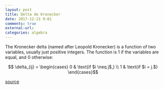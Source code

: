 ```yaml
---
layout: post
title: Delta de Kronecker
date: 2017-12-21 9:01
comments: true
external-url:
categories: algebra
---
```


The Kronecker delta (named after Leopold Kronecker) is a function of two variables, usually just positive integers. The function is 1 if the variables are equal, and 0 otherwise:

$$  \delta_{ij} =
\begin{cases}
0  & \text{if $i \neq j$,} \\
1 & \text{if $i = j.$}
\end{cases}$$

[source](https://en.wikipedia.org/wiki/Kronecker_delta)